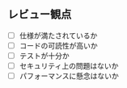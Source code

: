 ## レビュー観点

- [ ] 仕様が満たされているか
- [ ] コードの可読性が高いか
- [ ] テストが十分か
- [ ] セキュリティ上の問題はないか
- [ ] パフォーマンスに懸念はないか
